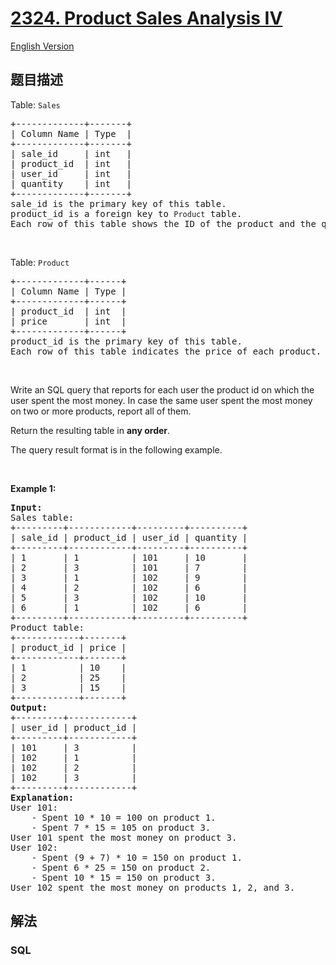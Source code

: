 # [2324. Product Sales Analysis IV](https://leetcode.cn/problems/product-sales-analysis-iv)

[English Version](/solution/2300-2399/2324.Product%20Sales%20Analysis%20IV/README_EN.md)

## 题目描述

<!-- 这里写题目描述 -->

<p>Table: <code>Sales</code></p>

<pre>
+-------------+-------+
| Column Name | Type  |
+-------------+-------+
| sale_id     | int   |
| product_id  | int   |
| user_id     | int   |
| quantity    | int   |
+-------------+-------+
sale_id is the primary key of this table.
product_id is a foreign key to <code>Product</code> table.
Each row of this table shows the ID of the product and the quantity purchased by a user.
</pre>

<p>&nbsp;</p>

<p>Table: <code>Product</code></p>

<pre>
+-------------+------+
| Column Name | Type |
+-------------+------+
| product_id  | int  |
| price       | int  |
+-------------+------+
product_id is the primary key of this table.
Each row of this table indicates the price of each product.
</pre>

<p>&nbsp;</p>

<p>Write an SQL query that reports for each user the product id on which the user spent the most money. In case the same user spent the most money on two or more products, report all of them.</p>

<p>Return the resulting table in <strong>any order</strong>.</p>

<p>The query result format is in the following example.</p>

<p>&nbsp;</p>
<p><strong>Example 1:</strong></p>

<pre>
<strong>Input:</strong> 
Sales table:
+---------+------------+---------+----------+
| sale_id | product_id | user_id | quantity |
+---------+------------+---------+----------+
| 1       | 1          | 101     | 10       |
| 2       | 3          | 101     | 7        |
| 3       | 1          | 102     | 9        |
| 4       | 2          | 102     | 6        |
| 5       | 3          | 102     | 10       |
| 6       | 1          | 102     | 6        |
+---------+------------+---------+----------+
Product table:
+------------+-------+
| product_id | price |
+------------+-------+
| 1          | 10    |
| 2          | 25    |
| 3          | 15    |
+------------+-------+
<strong>Output:</strong> 
+---------+------------+
| user_id | product_id |
+---------+------------+
| 101     | 3          |
| 102     | 1          |
| 102     | 2          |
| 102     | 3          |
+---------+------------+ 
<strong>Explanation:</strong> 
User 101:
    - Spent 10 * 10 = 100 on product 1.
    - Spent 7 * 15 = 105 on product 3.
User 101 spent the most money on product 3.
User 102:
    - Spent (9 + 7) * 10 = 150 on product 1.
    - Spent 6 * 25 = 150 on product 2.
    - Spent 10 * 15 = 150 on product 3.
User 102 spent the most money on products 1, 2, and 3.
</pre>

## 解法

<!-- 这里可写通用的实现逻辑 -->

<!-- tabs:start -->

### **SQL**

<!-- 这里可写当前语言的特殊实现逻辑 -->

```sql

```

<!-- tabs:end -->
